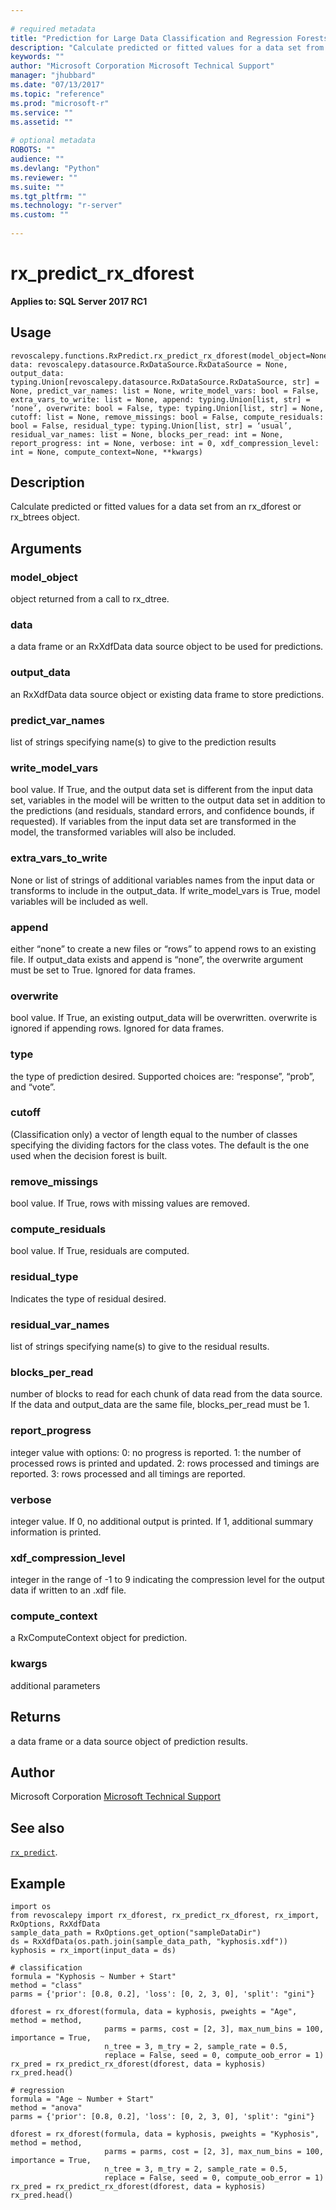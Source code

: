 ```yaml
--- 
 
# required metadata 
title: "Prediction for Large Data Classification and Regression Forests" 
description: "Calculate predicted or fitted values for a data set from an rx_dforest or rx_btrees object." 
keywords: "" 
author: "Microsoft Corporation Microsoft Technical Support" 
manager: "jhubbard" 
ms.date: "07/13/2017" 
ms.topic: "reference" 
ms.prod: "microsoft-r" 
ms.service: "" 
ms.assetid: "" 
 
# optional metadata 
ROBOTS: "" 
audience: "" 
ms.devlang: "Python" 
ms.reviewer: "" 
ms.suite: "" 
ms.tgt_pltfrm: "" 
ms.technology: "r-server" 
ms.custom: "" 
 
---
```


# rx_predict_rx_dforest


**Applies to: SQL Server 2017 RC1**


## Usage



```
revoscalepy.functions.RxPredict.rx_predict_rx_dforest(model_object=None, data: revoscalepy.datasource.RxDataSource.RxDataSource = None, output_data: typing.Union[revoscalepy.datasource.RxDataSource.RxDataSource, str] = None, predict_var_names: list = None, write_model_vars: bool = False, extra_vars_to_write: list = None, append: typing.Union[list, str] = ‘none’, overwrite: bool = False, type: typing.Union[list, str] = None, cutoff: list = None, remove_missings: bool = False, compute_residuals: bool = False, residual_type: typing.Union[list, str] = ‘usual’, residual_var_names: list = None, blocks_per_read: int = None, report_progress: int = None, verbose: int = 0, xdf_compression_level: int = None, compute_context=None, **kwargs)
```




## Description

Calculate predicted or fitted values for a data set from an rx_dforest or rx_btrees object.


## Arguments


### model_object

object returned from a call to rx_dtree.


### data

a data frame or an RxXdfData data source object to be used for predictions.


### output_data

an RxXdfData data source object or existing data frame
to store predictions.


### predict_var_names

list of strings specifying name(s) to give to the prediction results


### write_model_vars

bool value. If True, and the output data set is
different from the input data set, variables in the model will be written
to the output data set in addition to the predictions (and residuals,
standard errors, and confidence bounds, if requested). If variables from
the input data set are transformed in the model, the transformed variables
will also be included.


### extra_vars_to_write

None or list of strings of additional variables
names from the input data or transforms to include in the output_data. If
write_model_vars is True, model variables will be included as well.


### append

either “none” to create a new files or “rows” to append rows
to an existing file. If output_data exists and append is “none”, the overwrite
argument must be set to True. Ignored for data frames.


### overwrite

bool value. If True, an existing output_data will be overwritten.
overwrite is ignored if appending rows. Ignored for data frames.


### type

the type of prediction desired. Supported choices are: “response”,
“prob”, and “vote”.


### cutoff

(Classification only) a vector of length equal to the number of
classes specifying the dividing factors for the class votes. The default is
the one used when the decision forest is built.


### remove_missings

bool value. If True, rows with missing values are removed.


### compute_residuals

bool value. If True, residuals are computed.


### residual_type

Indicates the type of residual desired.


### residual_var_names

list of strings specifying name(s) to give to the residual results.


### blocks_per_read

number of blocks to read for each chunk of data read
from the data source. If the data and output_data are the same file,
blocks_per_read must be 1.


### report_progress

integer value with options:
0: no progress is reported.
1: the number of processed rows is printed and updated.
2: rows processed and timings are reported.
3: rows processed and all timings are reported.


### verbose

integer value. If 0, no additional output is printed. If 1,
additional summary information is printed.


### xdf_compression_level

integer in the range of -1 to 9 indicating the
compression level for the output data if written to an .xdf file.


### compute_context

a RxComputeContext object for prediction.


### kwargs

additional parameters


## Returns

a data frame or a data source object of prediction results.


## Author

Microsoft Corporation [Microsoft Technical Support](https://go.microsoft.com/fwlink/?LinkID=698556&clcid=0x409)


## See also

[`rx_predict`](RxPredict.md).


## Example



```
import os
from revoscalepy import rx_dforest, rx_predict_rx_dforest, rx_import, RxOptions, RxXdfData
sample_data_path = RxOptions.get_option("sampleDataDir")
ds = RxXdfData(os.path.join(sample_data_path, "kyphosis.xdf"))
kyphosis = rx_import(input_data = ds)

# classification
formula = "Kyphosis ~ Number + Start"
method = "class"
parms = {'prior': [0.8, 0.2], 'loss': [0, 2, 3, 0], 'split': "gini"}

dforest = rx_dforest(formula, data = kyphosis, pweights = "Age", method = method,
                     parms = parms, cost = [2, 3], max_num_bins = 100, importance = True,
                     n_tree = 3, m_try = 2, sample_rate = 0.5,
                     replace = False, seed = 0, compute_oob_error = 1)
rx_pred = rx_predict_rx_dforest(dforest, data = kyphosis)
rx_pred.head()

# regression
formula = "Age ~ Number + Start"
method = "anova"
parms = {'prior': [0.8, 0.2], 'loss': [0, 2, 3, 0], 'split': "gini"}

dforest = rx_dforest(formula, data = kyphosis, pweights = "Kyphosis", method = method,
                     parms = parms, cost = [2, 3], max_num_bins = 100, importance = True,
                     n_tree = 3, m_try = 2, sample_rate = 0.5,
                     replace = False, seed = 0, compute_oob_error = 1)
rx_pred = rx_predict_rx_dforest(dforest, data = kyphosis)
rx_pred.head()
```

